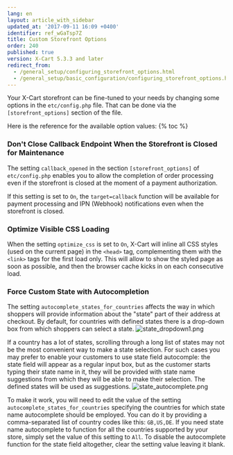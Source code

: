 ```yaml
---
lang: en
layout: article_with_sidebar
updated_at: '2017-09-11 16:09 +0400'
identifier: ref_wGaTsp7Z
title: Custom Storefront Options
order: 240
published: true
version: X-Cart 5.3.3 and later
redirect_from:
  - /general_setup/configuring_storefront_options.html
  - /general_setup/basic_configuration/configuring_storefront_options.html
---
```

Your X-Cart storefront can be fine-tuned to your needs by changing some options in the `etc/config.php` file. That can be done via the `[storefront_options]` section of the file. 

Here is the reference for the available option values:
{% toc %}

### Don't Close Callback Endpoint When the Storefront is Closed for Maintenance

The setting `callback_opened` in the section `[storefront_options]` of `etc/config.php` enables you to allow the completion of order processing even if the storefront is closed at the moment of a payment authorization.

If this setting is set to `On`, the `target=callback` function will be available for payment processing and IPN (Webhook) notifications even when the storefront is closed.

### Optimize Visible CSS Loading

When the setting `optimize_css` is set to `On`, X-Cart will inline all CSS styles (used on the current page) in the `<head>` tag, complementing them with the `<link>` tags for the first load only. This will allow to show the styled page as soon as possible, and then the browser cache kicks in on each consecutive load.

### Force Custom State with Autocompletion

The setting `autocomplete_states_for_countries` affects the way in which shoppers will provide information about the "state" part of their address at checkout. By default, for countries with defined states there is a drop-down box from which shoppers can select a state. 
![state_dropdown1.png]({{site.baseurl}}/attachments/ref_wGaTsp7Z/state_dropdown1.png)

If a country has a lot of states, scrolling through a long list of states may not be the most convenient way to make a state selection. For such cases you may prefer to enable your customers to use state field autocomple: the state field will appear as a regular input box, but as the customer starts typing their state name in it, they will be provided with state name suggestions from which they will be able to make their selection. The defined states will be used as suggestions. 
![state_autocomplete.png]({{site.baseurl}}/attachments/ref_wGaTsp7Z/state_autocomplete.png)

To make it work, you will need to edit the value of the setting `autocomplete_states_for_countries`  specifying the countries for which state name autocomplete should be employed. You can do it by providing a comma-separated list of country codes like this: `GB,US,DE`. If you need state name autocomplete to function for all the countries supported by your store, simply set the value of this setting to `All`. To disable the autocomplete function for the state field altogether, clear the setting value leaving it blank.


 


